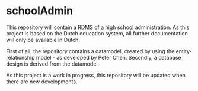 # schoolAdmin

This repository will contain a RDMS of a high school administration. As this project is based on the Dutch education system, all further documentation will only be available in Dutch.

First of all, the repository contains a datamodel, created by using the entity-relationship model - as developed by Peter Chen. Secondly, a database design is derived from the datamodel.

As this project is a work in progress, this repository will be updated when there are new developments.
